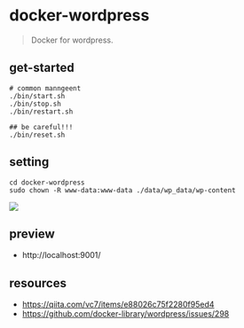 # docker-wordpress
> Docker for wordpress.

## get-started
```shell
# common manngeent
./bin/start.sh
./bin/stop.sh
./bin/restart.sh

## be careful!!!
./bin/reset.sh
```

## setting
~~~
cd docker-wordpress
sudo chown -R www-data:www-data ./data/wp_data/wp-content
~~~
![](https://ws1.sinaimg.cn/large/006tNc79ly1g2kmjygnc0j30iz04fglq.jpg)

## preview
- http://localhost:9001/

## resources
- https://qiita.com/vc7/items/e88026c75f2280f95ed4
- https://github.com/docker-library/wordpress/issues/298
